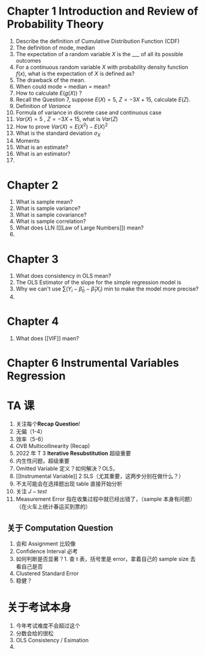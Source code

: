 # Chapter 1 Introduction and Review of Probability Theory

1. Describe the definition of Cumulative Distribution Function (CDF)
2. The definition of mode, median
3. The expectation of a random variable $X$ is the ___ of all its possible outcomes 
4. For a continuous random variable $X$ with probability density function $f(x)$, what is the expectation of $X$ is defined as?
5. The drawback of the mean.
6. When could mode = median = mean?
7. How to calculate $E(g(X))$ ?
8. Recall the Question 7, suppose $E(X) = 5$, $Z=-3X+15$, calculate $E(Z)$.
9. Definition of *Variance*
10. Formula of variance in discrete case and continuous case
11. $Var(X)=5$ , $Z=-3X+15$, what is $Var(Z)$
12. How to prove $Var(X)=E(X^2)-E(X)^2$
13. What is the standard deviation $\sigma _X$ 
14. Moments
15. What is an estimate?
16. What is an estimator?
17. 

# Chapter 2 

1. What is sample mean?
2. What is sample variance?
3. What is sample covariance?
4. What is sample correlation?
5. What does LLN ([[Law of Large Numbers]]) mean?
6. 

# Chapter 3 

1. What does consistency in OLS mean?
2. The OLS Estimator of the slope for the simple regression model is
3. Why we can't use  $\sum(Y_i - \hat \beta_0 -\hat \beta_1 X_i)$ min to make the model more precise?
4. 

# Chapter 4

1. What does [[VIF]] maen?

# Chapter 6 Instrumental Variables Regression




# TA 课

1. 关注每个**Recap Question**!
2. 无偏（1-4）
3. 效率（5-6）
4. OVB Multicollinearity (Recap)
5. 2022 年 T 3 **Iterative Resubstitution** 超级重要
6. 内生性问题，超级重要
7. Omitted Variable 定义？如何解决？OLS，
8. [[Instrumental Variable]] 2 SLS（尤其重要，这两步分别在做什么？）
9. 不太可能会在选择题出现 table 直接开始分析
10. 关注 $J-test$
11. Measurement Error 指在收集过程中就已经出错了，（sample 本身有问题）（在火车上统计春运买到票的）

## 关于 Computation Question

1. 会和 Assignment 比较像
2. Confidence Interval 必考
3. 如何判断是否显著？1. 查 t 表，括号里是 error，拿着自己的 sample size 去看自己是否
4. Clustered Standard Error
5. 稳健？

# 关于考试本身
1. 今年考试难度不会超过这个
2. 分数会给的很松
3. OLS Consistency / Esimation
4. 
